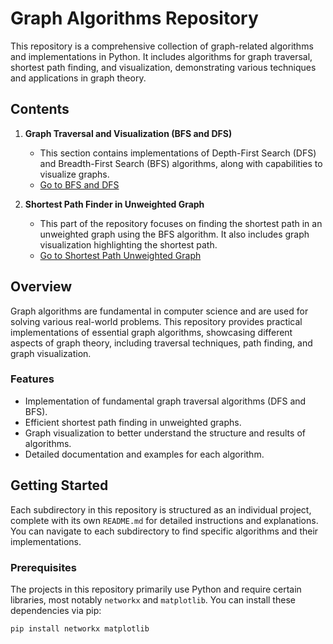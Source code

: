 # Graph Algorithms Repository

This repository is a comprehensive collection of graph-related algorithms and implementations in Python. It includes algorithms for graph traversal, shortest path finding, and visualization, demonstrating various techniques and applications in graph theory.

## Contents

1. **Graph Traversal and Visualization (BFS and DFS)**
   - This section contains implementations of Depth-First Search (DFS) and Breadth-First Search (BFS) algorithms, along with capabilities to visualize graphs. 
   - [Go to BFS and DFS](BFS%20and%20DFS/)

2. **Shortest Path Finder in Unweighted Graph**
   - This part of the repository focuses on finding the shortest path in an unweighted graph using the BFS algorithm. It also includes graph visualization highlighting the shortest path.
   - [Go to Shortest Path Unweighted Graph](Shortest%20Path%20Unweighted%20Graph/)


## Overview

Graph algorithms are fundamental in computer science and are used for solving various real-world problems. This repository provides practical implementations of essential graph algorithms, showcasing different aspects of graph theory, including traversal techniques, path finding, and graph visualization.

### Features

- Implementation of fundamental graph traversal algorithms (DFS and BFS).
- Efficient shortest path finding in unweighted graphs.
- Graph visualization to better understand the structure and results of algorithms.
- Detailed documentation and examples for each algorithm.

## Getting Started

Each subdirectory in this repository is structured as an individual project, complete with its own `README.md` for detailed instructions and explanations. You can navigate to each subdirectory to find specific algorithms and their implementations.

### Prerequisites

The projects in this repository primarily use Python and require certain libraries, most notably `networkx` and `matplotlib`. You can install these dependencies via pip:

```sh
pip install networkx matplotlib
```
